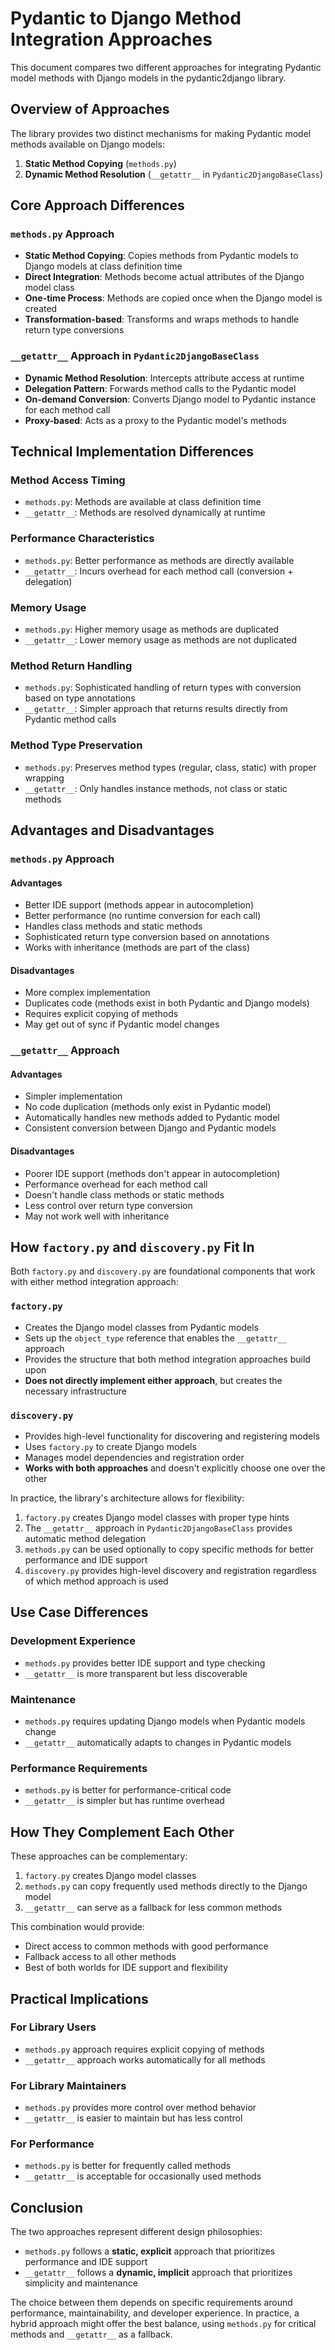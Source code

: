 # Pydantic to Django Method Integration Approaches

This document compares two different approaches for integrating Pydantic model methods with Django models in the pydantic2django library.

## Overview of Approaches

The library provides two distinct mechanisms for making Pydantic model methods available on Django models:

1. **Static Method Copying** (`methods.py`)
2. **Dynamic Method Resolution** (`__getattr__` in `Pydantic2DjangoBaseClass`)

## Core Approach Differences

### `methods.py` Approach
- **Static Method Copying**: Copies methods from Pydantic models to Django models at class definition time
- **Direct Integration**: Methods become actual attributes of the Django model class
- **One-time Process**: Methods are copied once when the Django model is created
- **Transformation-based**: Transforms and wraps methods to handle return type conversions

### `__getattr__` Approach in `Pydantic2DjangoBaseClass`
- **Dynamic Method Resolution**: Intercepts attribute access at runtime
- **Delegation Pattern**: Forwards method calls to the Pydantic model
- **On-demand Conversion**: Converts Django model to Pydantic instance for each method call
- **Proxy-based**: Acts as a proxy to the Pydantic model's methods

## Technical Implementation Differences

### Method Access Timing
- `methods.py`: Methods are available at class definition time
- `__getattr__`: Methods are resolved dynamically at runtime

### Performance Characteristics
- `methods.py`: Better performance as methods are directly available
- `__getattr__`: Incurs overhead for each method call (conversion + delegation)

### Memory Usage
- `methods.py`: Higher memory usage as methods are duplicated
- `__getattr__`: Lower memory usage as methods are not duplicated

### Method Return Handling
- `methods.py`: Sophisticated handling of return types with conversion based on type annotations
- `__getattr__`: Simpler approach that returns results directly from Pydantic method calls

### Method Type Preservation
- `methods.py`: Preserves method types (regular, class, static) with proper wrapping
- `__getattr__`: Only handles instance methods, not class or static methods

## Advantages and Disadvantages

### `methods.py` Approach

#### Advantages
- Better IDE support (methods appear in autocompletion)
- Better performance (no runtime conversion for each call)
- Handles class methods and static methods
- Sophisticated return type conversion based on annotations
- Works with inheritance (methods are part of the class)

#### Disadvantages
- More complex implementation
- Duplicates code (methods exist in both Pydantic and Django models)
- Requires explicit copying of methods
- May get out of sync if Pydantic model changes

### `__getattr__` Approach

#### Advantages
- Simpler implementation
- No code duplication (methods only exist in Pydantic model)
- Automatically handles new methods added to Pydantic model
- Consistent conversion between Django and Pydantic models

#### Disadvantages
- Poorer IDE support (methods don't appear in autocompletion)
- Performance overhead for each method call
- Doesn't handle class methods or static methods
- Less control over return type conversion
- May not work well with inheritance

## How `factory.py` and `discovery.py` Fit In

Both `factory.py` and `discovery.py` are foundational components that work with either method integration approach:

### `factory.py`
- Creates the Django model classes from Pydantic models
- Sets up the `object_type` reference that enables the `__getattr__` approach
- Provides the structure that both method integration approaches build upon
- **Does not directly implement either approach**, but creates the necessary infrastructure

### `discovery.py`
- Provides high-level functionality for discovering and registering models
- Uses `factory.py` to create Django models
- Manages model dependencies and registration order
- **Works with both approaches** and doesn't explicitly choose one over the other

In practice, the library's architecture allows for flexibility:

1. `factory.py` creates Django model classes with proper type hints
2. The `__getattr__` approach in `Pydantic2DjangoBaseClass` provides automatic method delegation
3. `methods.py` can be used optionally to copy specific methods for better performance and IDE support
4. `discovery.py` provides high-level discovery and registration regardless of which method approach is used

## Use Case Differences

### Development Experience
- `methods.py` provides better IDE support and type checking
- `__getattr__` is more transparent but less discoverable

### Maintenance
- `methods.py` requires updating Django models when Pydantic models change
- `__getattr__` automatically adapts to changes in Pydantic models

### Performance Requirements
- `methods.py` is better for performance-critical code
- `__getattr__` is simpler but has runtime overhead

## How They Complement Each Other

These approaches can be complementary:

1. `factory.py` creates Django model classes
2. `methods.py` can copy frequently used methods directly to the Django model
3. `__getattr__` can serve as a fallback for less common methods

This combination would provide:
- Direct access to common methods with good performance
- Fallback access to all other methods
- Best of both worlds for IDE support and flexibility

## Practical Implications

### For Library Users
- `methods.py` approach requires explicit copying of methods
- `__getattr__` approach works automatically for all methods

### For Library Maintainers
- `methods.py` provides more control over method behavior
- `__getattr__` is easier to maintain but has less control

### For Performance
- `methods.py` is better for frequently called methods
- `__getattr__` is acceptable for occasionally used methods

## Conclusion

The two approaches represent different design philosophies:

- `methods.py` follows a **static, explicit** approach that prioritizes performance and IDE support
- `__getattr__` follows a **dynamic, implicit** approach that prioritizes simplicity and maintenance

The choice between them depends on specific requirements around performance, maintainability, and developer experience. In practice, a hybrid approach might offer the best balance, using `methods.py` for critical methods and `__getattr__` as a fallback.
